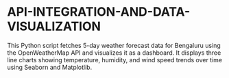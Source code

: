 # API-INTEGRATION-AND-DATA-VISUALIZATION
This Python script fetches 5-day weather forecast data for Bengaluru using the OpenWeatherMap API and visualizes it as a dashboard. It displays three line charts showing temperature, humidity, and wind speed trends over time using Seaborn and Matplotlib.
